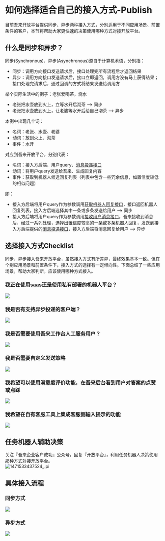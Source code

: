 # 如何选择适合自己的接入方式-Publish
目前吾来开放平台提供同步、异步两种接入方式，分别适用于不同应用场景、前置条件的客户，本节将帮助大家更快速的决策使用哪种方式对接开放平台。

## 什么是同步和异步？
同步(Synchronous)、异步(Asynchronous)源自于计算机术语，分别指：
- 同步：调用方向接口发送请求后，接口处理完所有流程后才返回结果
- 异步：调用方向接口发送请求后，接口立即返回，调用方没有马上获得结果；接口处理完请求后，通过回调的方式将结果发送给调用方

举个实际生活中的例子：老张爱喝茶，烧水
- 老张把水壶放到火上，立等水开后沏茶 --> 同步
- 老张把水壶放到火上，让老婆等水开后给自己沏茶 --> 异步

本例中出现几个词：
- 名词：老张、水壶、老婆
- 动词：放到火上、沏茶
- 事件：水开

对应到吾来开放平台，分别代表：
- 名词：接入方后端、用户query、[消息投递接口](http://openapi.wul.ai/1.3.0/docs#operation/CallbackMessage)
- 动词：将用户query发送给吾来、生成回复内容
- 事件：获取到机器人候选回复列表（列表中包含一些冗余信息，如置信度较低的相似问题）

即：
- 接入方后端将用户query作为参数调用[获取机器人回复接口](http://openapi.wul.ai/1.3.0/docs#operation/GetBotResponse)，接口返回机器人回复列表，接入方后端选择其中一条或多条发送给用户 --> 同步
- 接入方后端将用户query作为参数调用[接收用户消息接口](http://openapi.wul.ai/1.3.0/docs#operation/ReceiveMessage)，吾来接收到消息后，经过一系列处理，选择出置信度较高的一条或多条机器人回复，发送到接入方后端提供的[消息投递接口](http://openapi.wul.ai/1.3.0/docs#operation/CallbackMessage)，接入方后端将消息回复给用户 --> 异步


## 选择接入方式Checklist
同步、异步接入吾来开放平台，虽然接入方式有所差异，最终效果基本一致。但在个别应用场景和前置条件下，接入方式的选择有一定倾向性。下面总结了一些应用场景，帮助大家判断，应该使用哪种方式接入。

### 我正在使用saas还是使用私有部署的机器人平台？
![](http://pcufcif6r.bkt.clouddn.com/15332719258405.jpg)


### 我是否有支持异步投递的客户端？
![](http://pcufcif6r.bkt.clouddn.com/15333928606429.jpg)



### 我是否需要使用吾来工作台人工服务用户？
![](http://pcufcif6r.bkt.clouddn.com/15333928730032.jpg)


### 我是否需要自定义发送策略
![](http://pcufcif6r.bkt.clouddn.com/15333928867715.jpg)



### 我希望可以使用满意度评价功能，在吾来后台看到用户对答案的点赞或点踩
![](http://pcufcif6r.bkt.clouddn.com/15333800260441.jpg)

### 我希望在自有客服工具上集成客服侧输入提示的功能
![](http://pcufcif6r.bkt.clouddn.com/15334078544548.jpg)

## 任务机器人辅助决策
关注『吾来企业客户成功』公众号，回复『开放平台』，利用任务机器人决策使用那种方式对接开放平台。  
![1471533437524_.pi](http://pcufcif6r.bkt.clouddn.com/1471533437524_.pic.jpg)

## 具体接入流程

### 同步方式
![](https://laiye-im-saas.oss-cn-beijing.aliyuncs.com/mweb/15329676556009.png)

### 异步方式
![](https://laiye-im-saas.oss-cn-beijing.aliyuncs.com/mweb/15329676754301.png)

